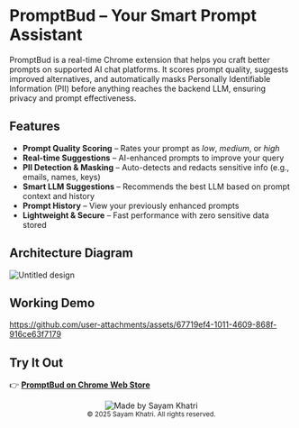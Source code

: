 
# PromptBud – Your Smart Prompt Assistant

PromptBud is a real-time Chrome extension that helps you craft better prompts on supported AI chat platforms. It scores prompt quality, suggests improved alternatives, and automatically masks Personally Identifiable Information (PII) before anything reaches the backend LLM, ensuring privacy and prompt effectiveness.


## Features

* **Prompt Quality Scoring** – Rates your prompt as *low*, *medium*, or *high*
* **Real-time Suggestions** – AI-enhanced prompts to improve your query
* **PII Detection & Masking** – Auto-detects and redacts sensitive info (e.g., emails, names, keys)
* **Smart LLM Suggestions** – Recommends the best LLM based on prompt context and history
* **Prompt History** – View your previously enhanced prompts
* **Lightweight & Secure** – Fast performance with zero sensitive data stored

## Architecture Diagram

![Untitled design](https://github.com/user-attachments/assets/ec21384b-7224-488f-9101-94a8851df1dd)

## Working Demo

https://github.com/user-attachments/assets/67719ef4-1011-4609-868f-916ce63f7179

## Try It Out

👉 **[PromptBud on Chrome Web Store](https://chromewebstore.google.com/detail/promptbud/nlablchghipjcomoacflekgiloolchen?authuser=0&hl=en)**

<p align="center"> <img src="https://img.shields.io/badge/Made%20with-%E2%9D%A4%EF%B8%8F%20by%20Sayam%20Khatri-blueviolet?style=for-the-badge" alt="Made by Sayam Khatri" /> <br/> <sub>© 2025 Sayam Khatri. All rights reserved.</sub> </p>

